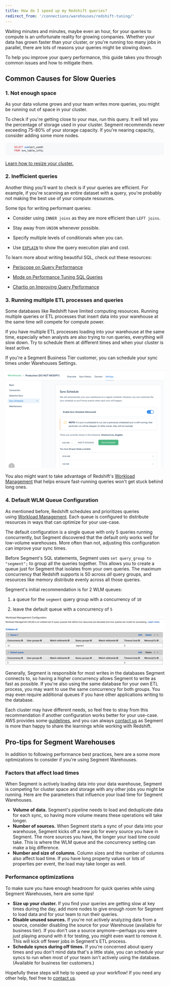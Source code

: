 ```yaml
---
title: How do I speed up my Redshift queries?
redirect_from: '/connections/warehouses/redshift-tuning/'
---
```


Waiting minutes and minutes, maybe even an hour, for your queries to compute is an unfortunate reality for growing companies. Whether your data has grown faster than your cluster, or you're running too many jobs in parallel, there are lots of reasons your queries might be slowing down.

To help you improve your query performance, this guide takes you through common issues and how to mitigate them.

## Common Causes for Slow Queries

### 1\. Not enough space

As your data volume grows and your team writes more queries, you might be running out of space in your cluster.

To check if you're getting close to your max, run this query. It will tell you the percentage of storage used in your cluster. Segment recommends never exceeding 75-80% of your storage capacity. If you're nearing capacity, consider adding some more nodes.

![](images/asset_HvZs8FpE.png)

[Learn how to resize your cluster.](http://docs.aws.amazon.com/redshift/latest/mgmt/rs-resize-tutorial.html)

### 2\. Inefficient queries

Another thing you'll want to check is if your queries are efficient. For example, if you're scanning an entire dataset with a query, you're probably not making the best use of your compute resources.

Some tips for writing performant queries:

*   Consider using `INNER joins` as they are more efficient than `LEFT joins`.

*   Stay away from `UNION` whenever possible.

*   Specify multiple levels of conditionals when you can.

*   Use [`EXPLAIN`](https://www.periscopedata.com/blog/explain-and-other-tools-for-query-optimization.html) to show the query execution plan and cost.


To learn more about writing beautiful SQL, check out these resources:

*   [Periscope on Query Performance](https://www.periscopedata.com/amazon-redshift-guide/helpful-admin-queries#query-performance)

*   [Mode on Performance Tuning SQL Queries](https://community.modeanalytics.com/sql/tutorial/sql-performance-tuning/)

*   [Chartio on Improving Query Performance](https://support.chartio.com/knowledgebase/improving-query-performance)


### 3\. Running multiple ETL processes and queries

Some databases like Redshift have limited computing resources. Running multiple queries or ETL processes that insert data into your warehouse at the same time will compete for compute power.

If you have multiple ETL processes loading into your warehouse at the same time, especially when analysts are also trying to run queries, everything will slow down. Try to schedule them at different times and when your cluster is least active.

If you're a Segment Business Tier customer, you can schedule your sync times under Warehouses Settings.

![](images/asset_fRccrNNd.png)

You also might want to take advantage of Redshift's [Workload Management](http://docs.aws.amazon.com/redshift/latest/dg/c_workload_mngmt_classification.html) that helps ensure fast-running queries won't get stuck behind long ones.

### 4\. Default WLM Queue Configuration

As mentioned before, Redshift schedules and prioritizes queries using [Workload Management](http://docs.aws.amazon.com/redshift/latest/dg/c_workload_mngmt_classification.html). Each queue is configured to distribute resources in ways that can optimize for your use-case.

The default configuration is a single queue with only 5 queries running concurrently, but Segment discovered that the default only works well for low-volume warehouses. More often than not, adjusting this configuration can improve your sync times.

Before Segment's SQL statements, Segment uses `set query_group to "segment";` to group all the queries together. This allows you to create a queue just for Segment that isolates from your own queries. The maximum concurrency that Redshift supports is 50 across _all_ query groups, and resources like memory distribute evenly across all those queries.

Segment's initial recommendation is for 2 WLM queues:

1.  a queue for the `segment` query group with a concurrency of `10`

2.  leave the default queue with a concurrency of `5`


![](images/asset_sHNEIURK.png)

Generally, Segment is responsible for most writes in the databases Segment connects to, so having a higher concurrency allows Segment to write as fast as possible. If you're also using the same database for your own ETL process, you may want to use the same concurrency for both groups. You may even require additional queues if you have other applications writing to the database.

Each cluster may have different needs, so feel free to stray from this recommendation if another configuration works better for your use-case. AWS provides some [guidelines](http://docs.aws.amazon.com/redshift/latest/dg/tutorial-configuring-workload-management.html), and you can always [contact us](https://segment.com/help/contact/) as Segment is more than happy to share the learnings while working with Redshift.

## Pro-tips for Segment Warehouses

In addition to following performance best practices, here are a some more optimizations to consider if you're using Segment Warehouses.

### Factors that affect load times

When Segment is actively loading data into your data warehouse, Segment is competing for cluster space and storage with any other jobs you might be running. Here are the parameters that influence your load time for Segment Warehouses.

*   **Volume of data.** Segment's pipeline needs to load and deduplicate data for each sync, so having more volume means these operations will take longer.
*   **Number of sources.** When Segment starts a sync of your data into your warehouse, Segment kicks off a new job for every source you have in Segment. The more sources you have, the longer your load time could take. This is where the WLM queue and the concurrency setting can make a big difference.
*   **Number and size of columns.** Column sizes and the number of columns also affect load time. If you have long property values or lots of properties per event, the load may take longer as well.

### Performance optimizations

To make sure you have enough headroom for quick queries while using Segment Warehouses, here are some tips!

*   **Size up your cluster.** If you find your queries are getting slow at key times during the day, add more nodes to give enough room for Segment to load data and for your team to run their queries.
*   **Disable unused sources.** If you're not actively analyzing data from a source, consider disabling the source for your Warehouse (available for business tier). If you don't use a source anymore—perhaps you were just playing around with it for testing, you might even want to remove it. This will kick off fewer jobs in Segment's ETL process.
*   **Schedule syncs during off times.** If you're concerned about query times and you don't mind data that's a little stale, you can schedule your syncs to run when most of your team isn't actively using the database. (Available for business tier customers.)

Hopefully these steps will help to speed up your workflow! If you need any other help, feel free to [contact us](https://segment.com/help/contact/).
